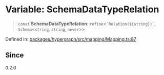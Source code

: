 # Variable: SchemaDataTypeRelation

> `const` **SchemaDataTypeRelation**: `refine`\<`` `Relation(${string})` ``, `Schema`\<`string`, `string`, `never`\>\>

Defined in: [packages/hypergraph/src/mapping/Mapping.ts:87](https://github.com/hashirpm/hypergraph/blob/ab4ea1cdb9430798142e0d735aac9d31c2cf0ae0/packages/hypergraph/src/mapping/Mapping.ts#L87)

## Since

0.2.0

